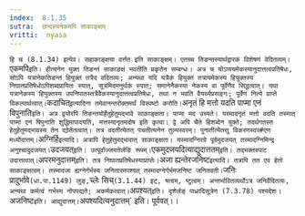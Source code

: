 ```yaml
---
index:  8.1.35
sutra:  छन्दस्यनेकमपि साकाङ्क्षम्
vritti:  nyasa
---
```


`हि च (8.1.34) इत्येव। सहाकाङ्क्षया वर्त्तत इति साकाङ्क्षम्। एतच्च तिङन्तस्यार्थद्वारकं विशेषणं वेदितव्यम्। `एकमपि` इति। हीत्यनेन युक्त तिङन्तं साकाङक्षं भवतीति प्रकृतेन सम्बन्धः। अत्र च योऽप्ययमेकस्यानुदात्तत्वप्रतिषेधः, सोऽपि यत्रानेकतिङन्तं हियुक्तं तत्रैद वदितव्यः; अन्यथा यदि यत्रैकं हियुक्तं तत्रायमेकस्य हियुक्तस्य निघातप्रतिषेधोऽपिशब्दप्रायितः स्यात्, सूत्रमिदमनुर्थकं स्यात्; समानेनैकस्या नेकस्य वा पूर्वेणैव सिद्धत्वात्। यथा यत्रानेकस्य हियुक्तस्य उपनिपातस्तत्रैवैकस्यानुदात्तत्वप्रतिषेधः, तथा न भवति वैयर्थ्यप्रसङ्गः; पूर्वेण नित्ये प्राप्ते विकल्पार्थत्वात्। `कदाचित्` इत्यादिना तमेवानन्तरोक्तमर्थं विस्पष्टो करोति। `अनृतं हि मत्तो यदति पाप्मा एनं विपुनाति` इति। अत्र द्वयोरपि तिङन्तयोर्हेतुहेतुमद्भावे साकाङ्क्षता। पाप्मा मद उच्यते। यस्मादनृतं मत्तो वदति तस्मात् पाप्मा एनं षिपुनाति शुद्धिमापादयति, मत्तस्यानृतमदोष इति कृत्वा। द्वे अपि चैते हिशब्देन युक्ते; तदर्थगतस्त हेतुहेतुमद्भावस्य तेन द्योतेतत्वात्। तत्र वदतीत्येतत् पचतीत्यनेन तुल्यस्वरम्। पुनातीत्येतत्तु विकरणस्वर#एण मध्योदात्तम्।
`अग्निर्हि` इत्यादि। अत्रापि हेतुहेतुमद्भावात् साकाङ्क्षता। यस्मादग्निरग्रे पूर्वमुदजयत् तस्मादग्निमिन्द्र अनुश्चादुदजयत्। `उदजयत्` इति। उत्पूर्वाज्जयतेर्लङि रूपम्। `एकमुदजयदित्याद्युदात्ततम्` इति। तद्भक्तस्पाट उदात्तत्वात्। `अपरमनुदात्तम्` इति। तत्र निघातप्रतिषेधस्याप्राप्तेः। `अजा ह्यन्तेरजनिष्ट` इत्यादि। तत्रापि तत एव हेतो साकाङ्क्षत्वम्। तस्मादजा ह्यग्नेर्गर्भस्य जनितारमपश्यत् तस्मादग्नेर्गर्भमजनिष्ट जनितवती। `जनिः प्रादुर्भावे` (धा.पा.1149) लुङ्, `च्लेः सिच्` (3.1.44) इट्, षत्वम्, ष्टुत्वम्। अन्तर्भावितव्यर्थोऽत्र जनिर्वेदितव्यः, अन्यथा कर्मत्वं गर्भस्य नोपपद्यते; अकर्मकत्वात्। `अपश्यत्` इति। दृशेर्लङ् पाध्रादिसूत्रेण (7.3.78) पश्यदेशः। `अजनिष्ट` इति। आद्युदात्तम्। `अपश्यदित्यनुदात्तम्` इति। पूर्ववत्।।

